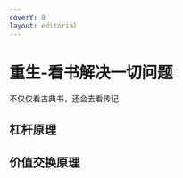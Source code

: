 ```yaml
---
coverY: 0
layout: editorial
---
```


# 重生-看书解决一切问题

&#x20;不仅仅看古典书，还会去看传记

## 杠杆原理





## 价值交换原理







